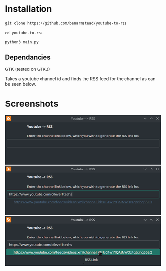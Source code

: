 # Installation

`git clone https://github.com/benarmstead/youtube-to-rss`

`cd youtube-to-rss`

`python3 main.py`

## Dependancies
GTK (tested on GTK3)



Takes a youtube channel id and finds the RSS feed for the channel as can be seen below.

# Screenshots

<img src="https://raw.githubusercontent.com/benarmstead/youtube-to-rss/main/README_images/demo1.png">

<img src="https://raw.githubusercontent.com/benarmstead/youtube-to-rss/main/README_images/demo2.png">

<img src="https://raw.githubusercontent.com/benarmstead/youtube-to-rss/main/README_images/demo3.png">
